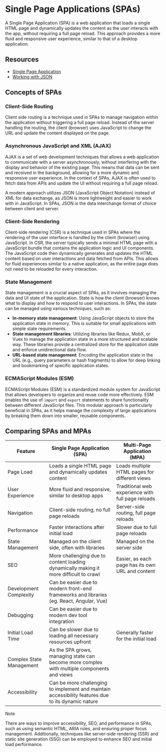 # Single Page Applications (SPAs)

A Single Page Application (SPA) is a web application that loads a single HTML page and dynamically updates the content as the user interacts with the app, without requiring a full page reload. This approach provides a more fluid and responsive user experience, similar to that of a desktop application.

## Resources

- [Single Page Application](https://developer.mozilla.org/en-US/docs/Glossary/SPA)
- [Working with JSON](https://developer.mozilla.org/en-US/docs/Learn_web_development/Core/Scripting/JSON)

## Concepts of SPAs

### Client-Side Routing

Client side routing is a technique used in SPAs to manage navigation within the application without triggering a full page reload. Instead of the server handling the routing, the client (browser) uses JavaScript to change the URL and update the content displayed on the page.

### Asynchronous JavaScript and XML (AJAX)

AJAX is a set of web development techniques that allows a web application to communicate with a server asynchronously, without interfering with the display and behavior of the existing page. This means that data can be sent and received in the background, allowing for a more dynamic and responsive user experience. In the context of SPAs, AJAX is often used to fetch data from APIs and update the UI without requiring a full page reload.

A modern approach utilizes JSON (JavaScript Object Notation) instead of XML for data exchange, as JSON is more lightweight and easier to work with in JavaScript. In SPAs, JSON is the data interchange format of choice between client and server.

### Client-Side Rendering

Client-side rendering (CSR) is a technique used in SPAs where the rendering of the user interface is handled by the client (browser) using JavaScript. In CSR, the server typically sends a minimal HTML page with a JavaScript bundle that contains the application logic and UI components. The JavaScript code then dynamically generates and updates the HTML content based on user interactions and data fetched from APIs. This allows for fluid experiences similar to a native application, as the entire page does not need to be reloaded for every interaction.

### State Management

State management is a crucial aspect of SPAs, as it involves managing the data and UI state of the application. State is how the client (browser) knows what to display and how to respond to user interactions. In SPAs, the state can be managed using various techniques, such as:

- **In-memory state management**: Using JavaScript objects to store the application state in memory. This is suitable for small applications with simple state requirements.
- **State management libraries**: Utilizing libraries like Redux, MobX, or Vuex to manage the application state in a more structured and scalable way. These libraries provide a centralized store for the application state and enforce unidirectional data flow.
- **URL-based state management**: Encoding the application state in the URL (e.g., query parameters or hash fragments) to allow for deep linking and bookmarking of specific application states.

### ECMAScript Modules (ESM)

ECMAScript Modules (ESM) is a standardized module system for JavaScript that allows developers to organize and reuse code more effectively. ESM enables the use of `import` and `export` statements to share functionality between different JavaScript files. This modular approach is particularly beneficial in SPAs, as it helps manage the complexity of large applications by breaking them down into smaller, reusable components.

## Comparing SPAs and MPAs

| Feature                  | Single Page Application (SPA)                                                                      | Multi-Page Application (MPA)                      |
| ------------------------ | -------------------------------------------------------------------------------------------------- | ------------------------------------------------- |
| Page Load                | Loads a single HTML page and dynamically updates content                                           | Loads multiple HTML pages for different views     |
| User Experience          | More fluid and responsive, similar to desktop apps                                                 | Traditional web experience with full page reloads |
| Navigation               | Client-side routing, no full page reloads                                                          | Server-side routing, full page reloads            |
| Performance              | Faster interactions after initial load                                                             | Slower due to full page reloads                   |
| State Management         | Managed on the client side, often with libraries                                                   | Managed on the server side                        |
| SEO                      | More challenging due to content loading dynamically making it more difficult to crawl              | Easier, as each page has its own URL and content  |
| Development Complexity   | Can be easier due to modern front-end frameworks and libraries (eg. React, Angular, Vue)           |                                                   |
| Debugging                | Can be easier due to modern dev tool integration                                                   |                                                   |
| Initial Load Time        | Can be slower due to loading all necessary resources upfront                                       | Generally faster for the initial load             |
| Complex State Management | As the SPA grows, managing state can become more complex with multiple components and views        |                                                   |
| Accessibility            | Can be more challenging to implement and maintain accessibility features due to its dynamic nature |

> [!NOTE]
> There are ways to improve accessibility, SEO, and performance in SPAs, such as using semantic HTML, ARIA roles, and ensuring proper focus management. Additionally, techniques like server-side rendering (SSR) and static site generation (SSG) can be employed to enhance SEO and initial load performance.
